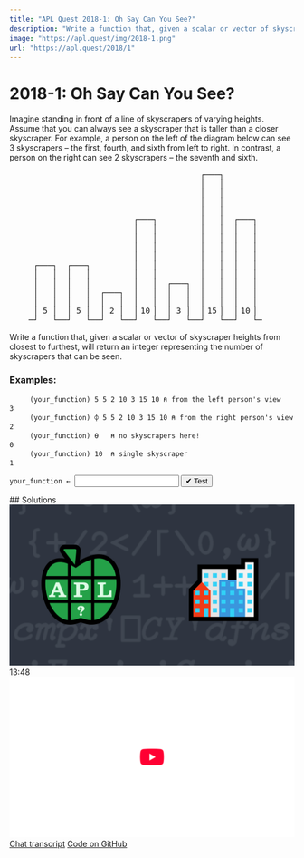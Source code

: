 ```yaml
---
title: "APL Quest 2018-1: Oh Say Can You See?"
description: "Write a function that, given a scalar or vector of skyscraper heights from closest to furthest, will return an integer representing the number of skyscrapers that can be seen."
image: "https://apl.quest/img/2018-1.png"
url: "https://apl.quest/2018/1"
---
```


# <span class=s>2018-</span>1: Oh Say Can You See?

Imagine standing in front of a line of skyscrapers of varying heights.  Assume that you can always see a skyscraper that is taller than a closer skyscraper. For example, a person on the left of the diagram below can see 3 skyscrapers – the first, fourth, and sixth from left to right. In contrast, a person on the right can see 2 skyscrapers – the seventh and sixth. 

<style>
#skyline span {
    font-size: 50%;
    height: 0;
    display: inline-block;
}
</style>

<pre id="skyline" class="language-APL">
                                        ┌───┐        
                                        │   │
                                        │   │
                                        │   │
                                        │   │
                          ┌───┐         │   │  ┌───┐
                          │   │         │   │  │   │       
                          │   │         │   │  │   │ 
                          │   │         │   │  │   │  
                          │   │         │   │  │   │
     ┌───┐  ┌───┐         │   │         │   │  │   │ 
     │   │  │   │         │   │         │   │  │   │ 
     │   │  │   │         │   │  ┌───┐  │   │  │   │
     │   │  │   │  ┌───┐  │   │  │   │  │   │  │   │
     │   │  │   │  │   │  │   │  │   │  │   │  │   │ 
     │ 5 │  │ 5 │  │ 2 │  │<span> </span>10<span> </span>│  │ 3 │  │<span> </span>15<span> </span>│  │<span> </span>10<span> </span>│ 
    ─┘   └──┘   └──┘   └──┘   └──┘   └──┘   └──┘   └─
</pre>

Write a function that, given a scalar or vector of skyscraper heights from closest to furthest, will return an integer representing the number of skyscrapers that can be seen.

### Examples:

```APL
     (your_function) 5 5 2 10 3 15 10 ⍝ from the left person's view
3
     (your_function) ⌽ 5 5 2 10 3 15 10 ⍝ from the right person's view
2
     (your_function) ⍬   ⍝ no skyscrapers here!
0
     (your_function) 10  ⍝ single skyscraper
1
```
<div class="pdiv">
  <code onclick="p_Input.focus()">your_function ← </code><input id="p_Input" autocomplete="off" spellcheck="false" oninput="this.parentElement.querySelector`button`.disabled=false;localStorage.setItem(window.location.pathname,this.value)" onkeypress="subm(event)">
  <button onclick="alert$.next`Testing…`;submitSolution`p`" class="md-button md-button--primary">&#x2714; Test</button>
</div>
<p id="p_Output"></p>
## Solutions
<div onclick="play(this)" title="Video on YouTube" class="yt">
<img class="md-header--shadow" alt="Video Thumbnail" src="../../img/2018-1.png">
<time>13:48</time>
<img alt="YouTube" src="../../img/yt-big.png">
</div>
<a href="https://chat.stackexchange.com/transcript/message/62357410#62357410" target="_blank" class="md-button md-button--primary">Chat transcript</a>
<a href="https://github.com/abrudz/apl_quest/tree/main/2018/1.apl" target="_blank" class="md-button md-button--primary right">Code on GitHub</a>

<script>
    testCases={"a":["5 5 2 10 3 15 10","⌽ 5 5 2 10 3 15 10","10","?10⍴10"],"b":["⍬","(?10)⍴5","(?10)⍴?10"],"f":"{≢∪⌈\\⍵}","p":"{,⍵}"}
    p_Input.value=localStorage.getItem(window.location.pathname)
    play=e=>e.outerHTML=`<iframe class="md-header--shadow" src="https://www.youtube.com/embed/YZBOKebM624?list=PLYKQVqyrAEj9wDIUyLDGtDAFTKY38BUMN&autoplay=1" title="<span class=s>2018-</span>1: Oh Say Can You See? (APL Quest 2018-1)" frameborder="0" allow="accelerometer; autoplay; clipboard-write; encrypted-media; gyroscope; picture-in-picture; web-share" referrerpolicy="strict-origin-when-cross-origin" allowfullscreen></iframe>`
</script>
